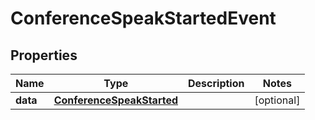 

# ConferenceSpeakStartedEvent


## Properties

Name | Type | Description | Notes
------------ | ------------- | ------------- | -------------
**data** | [**ConferenceSpeakStarted**](ConferenceSpeakStarted.md) |  |  [optional]



